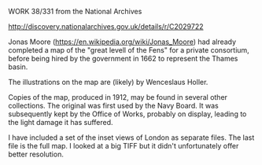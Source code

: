 WORK 38/331 from the National Archives

http://discovery.nationalarchives.gov.uk/details/r/C2029722

Jonas Moore (https://en.wikipedia.org/wiki/Jonas_Moore) had already completed a map of the "great levell of the Fens" for a private
consortium, before being hired by the government in 1662 to represent the Thames basin.

The illustrations on the map are (likely) by Wenceslaus Holler.

Copies of the map, produced in 1912, may be found in several other collections. The original was first used by the Navy Board.
It was subsequently kept by the Office of Works, probably on display, leading to the light damage it has suffered.

I have included a set of the inset views of London as separate files. The last file is the full map. I looked at a big TIFF but it didn't unfortunately offer better resolution.
